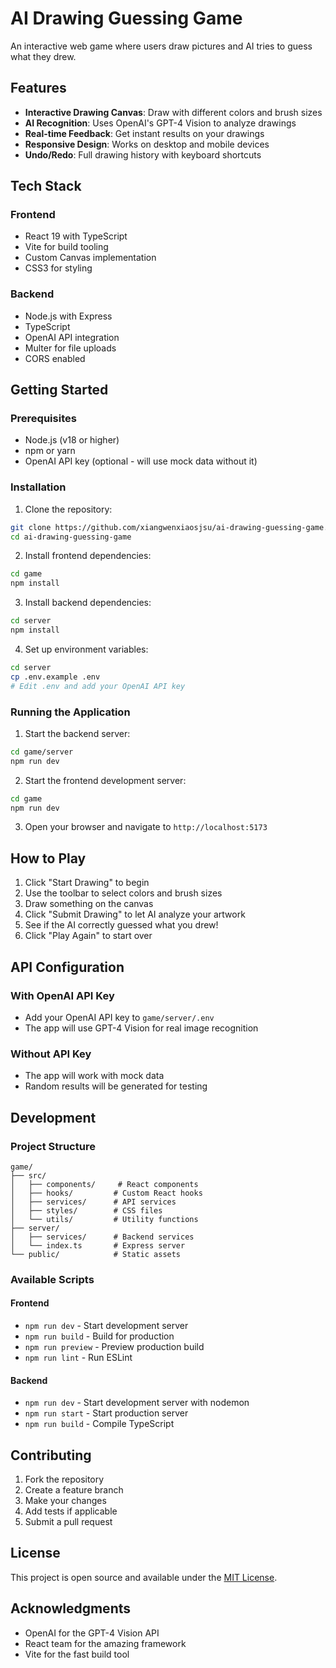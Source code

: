# AI Drawing Guessing Game

An interactive web game where users draw pictures and AI tries to guess what they drew.

## Features

- **Interactive Drawing Canvas**: Draw with different colors and brush sizes
- **AI Recognition**: Uses OpenAI's GPT-4 Vision to analyze drawings
- **Real-time Feedback**: Get instant results on your drawings
- **Responsive Design**: Works on desktop and mobile devices
- **Undo/Redo**: Full drawing history with keyboard shortcuts

## Tech Stack

### Frontend
- React 19 with TypeScript
- Vite for build tooling
- Custom Canvas implementation
- CSS3 for styling

### Backend
- Node.js with Express
- TypeScript
- OpenAI API integration
- Multer for file uploads
- CORS enabled

## Getting Started

### Prerequisites
- Node.js (v18 or higher)
- npm or yarn
- OpenAI API key (optional - will use mock data without it)

### Installation

1. Clone the repository:
```bash
git clone https://github.com/xiangwenxiaosjsu/ai-drawing-guessing-game.git
cd ai-drawing-guessing-game
```

2. Install frontend dependencies:
```bash
cd game
npm install
```

3. Install backend dependencies:
```bash
cd server
npm install
```

4. Set up environment variables:
```bash
cd server
cp .env.example .env
# Edit .env and add your OpenAI API key
```

### Running the Application

1. Start the backend server:
```bash
cd game/server
npm run dev
```

2. Start the frontend development server:
```bash
cd game
npm run dev
```

3. Open your browser and navigate to `http://localhost:5173`

## How to Play

1. Click "Start Drawing" to begin
2. Use the toolbar to select colors and brush sizes
3. Draw something on the canvas
4. Click "Submit Drawing" to let AI analyze your artwork
5. See if the AI correctly guessed what you drew!
6. Click "Play Again" to start over

## API Configuration

### With OpenAI API Key
- Add your OpenAI API key to `game/server/.env`
- The app will use GPT-4 Vision for real image recognition

### Without API Key
- The app will work with mock data
- Random results will be generated for testing

## Development

### Project Structure
```
game/
├── src/
│   ├── components/     # React components
│   ├── hooks/         # Custom React hooks
│   ├── services/      # API services
│   ├── styles/        # CSS files
│   └── utils/         # Utility functions
├── server/
│   ├── services/      # Backend services
│   └── index.ts       # Express server
└── public/            # Static assets
```

### Available Scripts

#### Frontend
- `npm run dev` - Start development server
- `npm run build` - Build for production
- `npm run preview` - Preview production build
- `npm run lint` - Run ESLint

#### Backend
- `npm run dev` - Start development server with nodemon
- `npm run start` - Start production server
- `npm run build` - Compile TypeScript

## Contributing

1. Fork the repository
2. Create a feature branch
3. Make your changes
4. Add tests if applicable
5. Submit a pull request

## License

This project is open source and available under the [MIT License](LICENSE).

## Acknowledgments

- OpenAI for the GPT-4 Vision API
- React team for the amazing framework
- Vite for the fast build tool